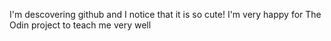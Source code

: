 I'm descovering github and I notice that it is so cute! I'm very happy for The Odin project to teach me very well
